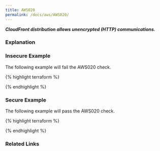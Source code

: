 ```yaml
---
title: AWS020
permalink: /docs/aws/AWS020/
---
```


***CloudFront distribution allows unencrypted (HTTP) communications.***

### Explanation






### Insecure Example

The following example will fail the AWS020 check.

{% highlight terraform %}



{% endhighlight %}



### Secure Example

The following example will pass the AWS020 check.

{% highlight terraform %}



{% endhighlight %}


### Related Links


